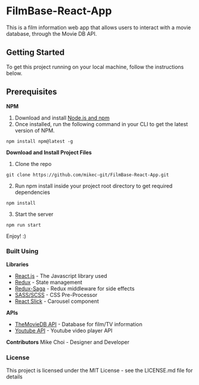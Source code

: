# FilmBase-React-App
This is a film information web app that allows users to interact with a movie database, through the Movie DB API.

## Getting Started
To get this project running on your local machine, follow the instructions below.

## Prerequisites
**NPM**
1) Download and install [Node.js and npm](https://nodejs.org/en/)
2) Once installed, run the following command in your CLI to get the latest version of NPM.
```
npm install npm@latest -g
```

**Download and Install Project Files**
1) Clone the repo
```
git clone https://github.com/mikec-git/FilmBase-React-App.git
```

2) Run npm install inside your project root directory to get required dependencies
```
npm install
```

3) Start the server
```
npm run start
```

Enjoy! :)

### Built Using
**Libraries**
- [React.js](https://reactjs.org/) - The Javascript library used
- [Redux](https://redux.js.org/) - State management
- [Redux-Saga](https://redux-saga.js.org/) - Redux middleware for side effects
- [SASS/SCSS](https://sass-lang.com/) - CSS Pre-Processor
- [React Slick](https://github.com/akiran/react-slick) - Carousel component


**APIs**
- [TheMovieDB API](https://www.themoviedb.org/documentation/api) - Database for film/TV information
- [Youtube API](https://developers.google.com/youtube/) - Youtube video player API

**Contributors**
Mike Choi - Designer and Developer

### License
This project is licensed under the MIT License - see the LICENSE.md file for details
